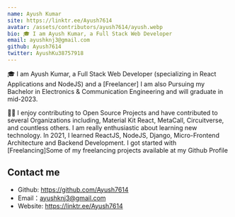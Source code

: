 ```yaml
---
name: Ayush Kumar
site: https://linktr.ee/Ayush7614
avatar: /assets/contributors/ayush7614/ayush.webp
bio: 🎓 I am Ayush Kumar, a Full Stack Web Developer
email: ayushknj3@gmail.com
github: Ayush7614
twitter: AyushKu38757918
---
```


🎓 I am Ayush Kumar, a Full Stack Web Developer (specializing in React Applications and NodeJS) and a [Freelancer] I am also Pursuing my Bachelor in Electronics & Communication Engineering and will graduate in mid-2023.

👨‍💻 I enjoy contributing to Open Source Projects and have contributed to several Organizations including, Material Kit React, MetaCall, Circuitverse, and countless others. I am really enthusiastic about learning new technology. In 2021, I learned ReactJS, NodeJS, Django, Micro-Frontend Architecture and Backend Development. I got started with [Freelancing]Some of my freelancing projects available at my Github Profile

## Contact me

- Github: <https://github.com/Ayush7614>
- Email：<ayushknj3@gmail.com>
- Website: <https://linktr.ee/Ayush7614>
